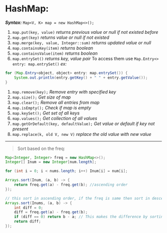 # HashMap:

**_Syntax:_** `Map<V, K> map = new HashMap<>();`

1. `map.put(key, value)` _returns previous value or null if not existed before_
2. `map.get(key)` _returns value or null if not existed_
3. `map.merge(key, value, Integer::sum)` _returns updated value or null_
4. `map.containsKey(item)` _returns boolean_
5. `map.containsValue(item)` _returns boolean_
6. `map.entrySet()` _returns key, value pair_
   To access them use `Map.Entry<> entry: map.entrySet()`
   _ex:_

```java
for (Map.Entry<object, object> entry: map.entrySet()) {
    System.out.println(entry.getKey() + " " + entry.getValue());
}
```

1. `map.remove(key);` _Remove entry with specified key_
2. `map.size();` _Get size of map_
3. `map.clear();` _Remove all entries from map_
4. `map.isEmpty();` _Check if map is empty_
5. `map.keySet();` _Get set of all keys_
6. `map.values();` _Get collection of all values_
7. `map.getOrDefault(key, defaultValue);` _Get value or default if key not present_
8. `map.replace(k, old V, new V)` _replace the old value with new value_

---

> Sort based on the freq:

```java
Map<Integer, Integer> freq = new HashMap<>();
Integer[] Inum = new Integer[num.length];

for (int i = 0; i < nums.length; i++) Inum[i] = num[i];

Arrays.sort(Inum, (a, b) -> {
	return freq.get(a) - freq.get(b); //ascending order
});

// this sort in ascending order, if the freq is same then sort in descending order.
Arrays.sort(Inums, (a, b) -> {
	int diff = 0;
	diff = freq.get(a) - freq.get(b);
	if (diff == 0) return b - a; // This makes the difference by sorting in descending order by returning b - a;
	return diff;
});
```
